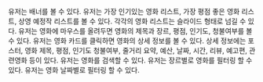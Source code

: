 유저는 배너를 볼 수 있다.
유저는 가장 인기있는 영화 리스트, 가장 평점 좋은 영화 리스트, 상영 예정작 리스트를 볼 수 있다.
각각의 영화 리스트는 슬라이드 형태로 넘길 수 있다.
유저는 영화에 마우스를 올려두면 영화의 제목과 장르, 평점, 인기도, 청불여부를 볼 수 있다.
유저는 영화 카드를 클릭하면 영화의 상세 정보를 볼 수 있다.
상세 정보에는 포스터, 영화 제목, 평점, 인기도 청불여부, 줄거리 요약, 예산, 날짜, 시간, 리뷰, 예고편, 관련영화 등이 있다.
유저는 영화를 검색할 수 있다.
유저는 장르별로 영화를 필터링 할 수 있다.
유저는 영화 날짜별로 필터링 할 수 있다.
